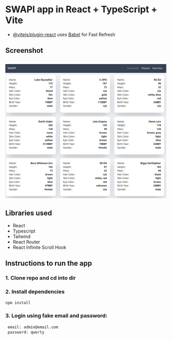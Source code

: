 # SWAPI app in React + TypeScript + Vite

- [@vitejs/plugin-react](https://github.com/vitejs/vite-plugin-react/blob/main/packages/plugin-react/README.md) uses [Babel](https://babeljs.io/) for Fast Refresh
## Screenshot
![Screenshot](./screenshot.png)
- 
## Libraries used 
- React
- Typescript
- Tailwind
- React Router
- React Infinite Scroll Hook


## Instructions to run the app

### 1. Clone repo and cd into dir

### 2. Install dependencies
```
npm install
```

### 3. Login using fake email and password:
```
 email: admin@email.com
 password: qwerty